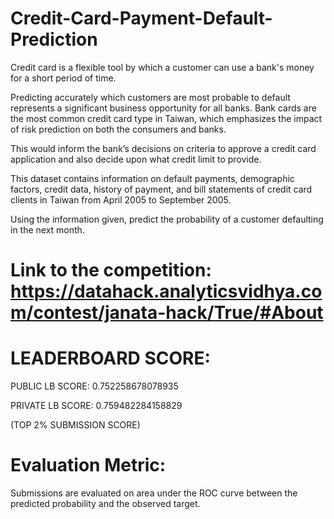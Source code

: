 # Credit-Card-Payment-Default-Prediction

Credit card is a flexible tool by which a customer can use a bank's money for a short period of time. 

Predicting accurately which customers are most probable to default represents a significant business opportunity for all banks. Bank cards are the most common credit card type in Taiwan, which emphasizes the impact of risk prediction on both the consumers and banks. 

This would inform the bank’s decisions on criteria to approve a credit card application and also decide upon what credit limit to provide.

This dataset contains information on default payments, demographic factors, credit data, history of payment, and bill statements of credit card clients in Taiwan from April 2005 to September 2005. 

Using the information given, predict the probability of a customer defaulting in the next month.

#  Link to the competition: https://datahack.analyticsvidhya.com/contest/janata-hack/True/#About

# LEADERBOARD SCORE:

PUBLIC LB SCORE:  0.752258678078935

PRIVATE LB SCORE: 0.759482284158829

(TOP 2% SUBMISSION SCORE)

# Evaluation Metric:

Submissions are evaluated on area under the ROC curve between the predicted probability and the observed target.
